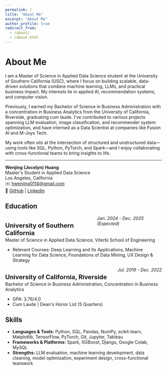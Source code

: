 ```yaml
---
permalink: /
title: "About Me"
excerpt: "About Me"
author_profile: true
redirect_from: 
  - /about/
  - /about.html
---
```


# About Me

I am a Master of Science in Applied Data Science student at the University of Southern California (USC), where I focus on building scalable, data-driven solutions that combine machine learning, LLMs, and practical business impact. My interests lie in applied AI, recommendation systems, and computer vision.

Previously, I earned my Bachelor of Science in Business Administration with a concentration in Business Analytics from the University of California, Riverside, graduating cum laude. I've contributed to various projects spanning LLM evaluation, image classification, and recommender system optimization, and have interned as a Data Scientist at companies like Fusion AI and M-Joys Tech.

My work often sits at the intersection of structured and unstructured data—using tools like SQL, Python, PyTorch, and Spark—and I enjoy collaborating with cross-functional teams to bring insights to life.

---

**Wenjing (Jocelyn) Huang**  
Master's Student in Applied Data Science  
Los Angeles, California  
✉️ [hwenjing0114@gmail.com](mailto:hwenjing0114@gmail.com)  
🔗 [GitHub](https://github.com/jocelynnnwj) | [LinkedIn](https://www.linkedin.com/in/jocelynnnwj/)

## Education
<div style='display: flex; justify-content: space-between;'>
    <p style='font-size:20px; margin-bottom:2px'><b>University of Southern California</b></p>
    <i>Jan. 2024 - Dec. 2025 (Expected)</i>
</div>
Master of Science in Applied Data Science, Viterbi School of Engineering
<ul>
  <li>Relevant Courses: Deep Learning and Its Applications, Machine Learning for Data Science, Foundations of Data Mining, UX Design & Strategy</li>
</ul>

<div style='display: flex; justify-content: space-between;'>
    <p style='font-size:20px; margin-bottom:2px'><b>University of California, Riverside</b></p>
    <i>Jul. 2019 - Dec. 2022</i>
</div>
Bachelor of Science in Business Administration, Concentration in Business Analytics
<ul>
  <li>GPA: 3.76/4.0</li>
  <li>Cum Laude | Dean's Honor List (5 Quarters)</li>
</ul>

## Skills
- **Languages & Tools:** Python, SQL, Pandas, NumPy, scikit-learn, Matplotlib, TensorFlow, PyTorch, Git, Jupyter, Tableau
- **Frameworks & Platforms:** Spark, XGBoost, Django, Google Colab, MySQL
- **Strengths:** LLM evaluation, machine learning development, data cleaning, model optimization, experiment design, cross-functional teamwork

<!-- ## Research Interest: 
* Time Series
* Foundation Model
* Diffusion
* Spatial-Temporal -->

<!-- ## News -->


<!-- ## Selected Publications
* [**Understanding the spatiotemporal heterogeneities in the associations between COVID-19 infections and both human mobility and close contacts in the United States**](https://dl.acm.org/doi/abs/10.1145/3557995.3566117)
	**Wen Ye**, Song Gao \\
	*Proceedings of the 3rd ACM SIGSPATIAL International Workshop on Spatial Computing for Epidemiology*

More details are under [Publications](/publications/) -->

<!-- ## Service -->


<!-- ## Contact
- <a href="mailto:yewen@usc.edu">yewen@usc.edu</a> -->